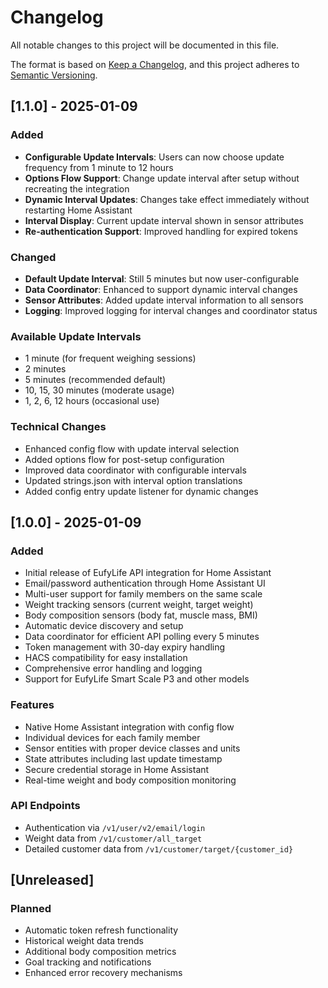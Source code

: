 # Changelog

All notable changes to this project will be documented in this file.

The format is based on [Keep a Changelog](https://keepachangelog.com/en/1.0.0/),
and this project adheres to [Semantic Versioning](https://semver.org/spec/v2.0.0.html).

## [1.1.0] - 2025-01-09

### Added
- **Configurable Update Intervals**: Users can now choose update frequency from 1 minute to 12 hours
- **Options Flow Support**: Change update interval after setup without recreating the integration
- **Dynamic Interval Updates**: Changes take effect immediately without restarting Home Assistant
- **Interval Display**: Current update interval shown in sensor attributes
- **Re-authentication Support**: Improved handling for expired tokens

### Changed
- **Default Update Interval**: Still 5 minutes but now user-configurable
- **Data Coordinator**: Enhanced to support dynamic interval changes
- **Sensor Attributes**: Added update interval information to all sensors
- **Logging**: Improved logging for interval changes and coordinator status

### Available Update Intervals
- 1 minute (for frequent weighing sessions)
- 2 minutes  
- 5 minutes (recommended default)
- 10, 15, 30 minutes (moderate usage)
- 1, 2, 6, 12 hours (occasional use)

### Technical Changes
- Enhanced config flow with update interval selection
- Added options flow for post-setup configuration
- Improved data coordinator with configurable intervals
- Updated strings.json with interval option translations
- Added config entry update listener for dynamic changes

## [1.0.0] - 2025-01-09

### Added
- Initial release of EufyLife API integration for Home Assistant
- Email/password authentication through Home Assistant UI
- Multi-user support for family members on the same scale
- Weight tracking sensors (current weight, target weight)
- Body composition sensors (body fat, muscle mass, BMI)
- Automatic device discovery and setup
- Data coordinator for efficient API polling every 5 minutes
- Token management with 30-day expiry handling
- HACS compatibility for easy installation
- Comprehensive error handling and logging
- Support for EufyLife Smart Scale P3 and other models

### Features
- Native Home Assistant integration with config flow
- Individual devices for each family member
- Sensor entities with proper device classes and units
- State attributes including last update timestamp
- Secure credential storage in Home Assistant
- Real-time weight and body composition monitoring

### API Endpoints
- Authentication via `/v1/user/v2/email/login`
- Weight data from `/v1/customer/all_target`
- Detailed customer data from `/v1/customer/target/{customer_id}`

## [Unreleased]

### Planned
- Automatic token refresh functionality
- Historical weight data trends
- Additional body composition metrics
- Goal tracking and notifications
- Enhanced error recovery mechanisms 